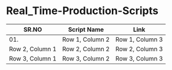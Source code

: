 # Real_Time-Production-Scripts

|   SR.NO   | Script Name      | Link       |
|----------------|----------------|----------------|
|    01.    | Row 1, Column 2| Row 1, Column 3|
| Row 2, Column 1| Row 2, Column 2| Row 2, Column 3|
| Row 3, Column 1| Row 3, Column 2| Row 3, Column 3|
